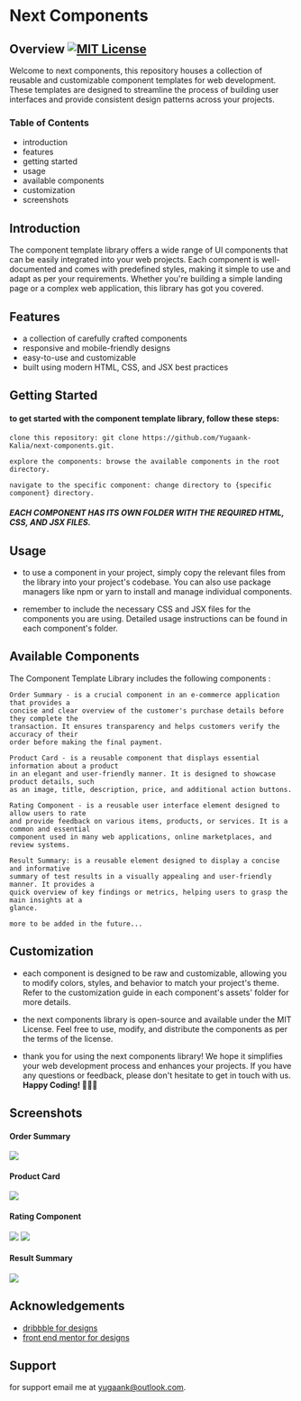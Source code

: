 # Next Components

## Overview [![MIT License](https://img.shields.io/badge/License-MIT-green.svg)](https://choosealicense.com/licenses/mit/)

Welcome to next components, this repository houses a collection of reusable and customizable component templates for web development. These templates are designed to streamline the process of building user
interfaces and provide consistent design patterns across your projects.

### Table of Contents

-   introduction
-   features
-   getting started
-   usage
-   available components
-   customization
-   screenshots

## Introduction

The component template library offers a wide range of UI components that can be easily integrated into your web projects. Each component is well-documented and comes with predefined styles, making it simple to use and adapt as per your requirements. Whether you're building a simple landing page or a complex web application, this library has got you covered.

## Features

-   a collection of carefully crafted components
-   responsive and mobile-friendly designs
-   easy-to-use and customizable
-   built using modern HTML, CSS, and JSX best practices

## Getting Started

#### to get started with the component template library, follow these steps:

```
clone this repository: git clone https://github.com/Yugaank-Kalia/next-components.git.

explore the components: browse the available components in the root directory.

navigate to the specific component: change directory to {specific component} directory.
```

#### **_EACH COMPONENT HAS ITS OWN FOLDER WITH THE REQUIRED HTML, CSS, AND JSX FILES._**

## Usage

-   to use a component in your project, simply copy the relevant files from the library into your project's codebase. You can also use package managers like npm or yarn to install and manage individual components.

-   remember to include the necessary CSS and JSX files for the components you are using. Detailed usage instructions can be found in each component's folder.

## Available Components

The Component Template Library includes the following components :

```
Order Summary - is a crucial component in an e-commerce application that provides a
concise and clear overview of the customer's purchase details before they complete the
transaction. It ensures transparency and helps customers verify the accuracy of their
order before making the final payment.

Product Card - is a reusable component that displays essential information about a product
in an elegant and user-friendly manner. It is designed to showcase product details, such
as an image, title, description, price, and additional action buttons.

Rating Component - is a reusable user interface element designed to allow users to rate
and provide feedback on various items, products, or services. It is a common and essential
component used in many web applications, online marketplaces, and review systems.

Result Summary: is a reusable element designed to display a concise and informative
summary of test results in a visually appealing and user-friendly manner. It provides a
quick overview of key findings or metrics, helping users to grasp the main insights at a
glance.

more to be added in the future...
```

## Customization

-   each component is designed to be raw and customizable, allowing you to modify colors, styles, and behavior to match your project's theme. Refer to the customization guide in each component's assets' folder for more details.

-   the next components library is open-source and available under the MIT License. Feel free to use, modify, and distribute the components as per the terms of the license.

-   thank you for using the next components library! We hope it simplifies your web development process and enhances your projects. If you have any questions or feedback, please don't hesitate to get in touch with us. **Happy Coding! 🧑‍💻🚀**

## Screenshots

#### Order Summary

![](order_summary/assets/design/desktop-design.jpg)

#### Product Card

![](product_card/assets/design/desktop-design.jpg)

#### Rating Component

![](rating_component/assets/design/desktop-design.jpg)
![](rating_component/assets/design/desktop-thank-you-state.jpg)

#### Result Summary

![](results_summary/public/results-summary-component-main/design/desktop-design.jpg)

## Acknowledgements

-   [dribbble for designs](https://dribbble.com/shots)
-   [front end mentor for designs](https://www.frontendmentor.io/home)

## Support

for support email me at yugaank@outlook.com.
